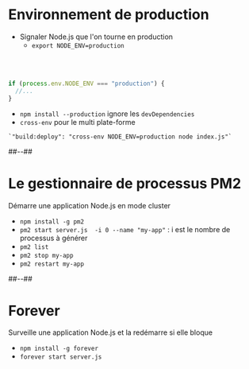 # Environnement de production

* Signaler Node.js que l'on tourne en production
    * `export NODE_ENV=production`

<br>
<br>

```javascript
if (process.env.NODE_ENV === "production") {
  //...
}
```

* `npm install --production` ignore les `devDependencies`
* `cross-env` pour le multi plate-forme

```
`"build:deploy": "cross-env NODE_ENV=production node index.js"`
```

##--##

# Le gestionnaire de processus PM2

Démarre une application Node.js en mode cluster

* `npm install -g pm2`
* `pm2 start server.js  -i 0 --name "my-app"` : i est le nombre de processus à générer
* `pm2 list`
* `pm2 stop my-app`
* `pm2 restart my-app`

##--##

# Forever

Surveille une application Node.js et la redémarre si elle bloque

* `npm install -g forever`
* `forever start server.js`
